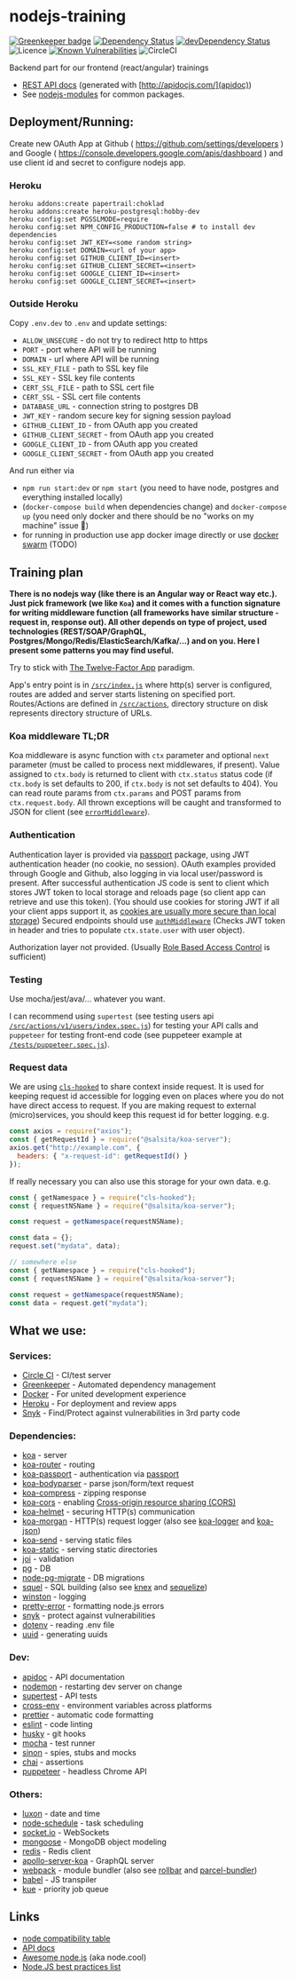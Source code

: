 # nodejs-training

[![Greenkeeper badge](https://badges.greenkeeper.io/salsita/nodejs-training.svg)](https://greenkeeper.io/)
[![Dependency Status](https://img.shields.io/david/salsita/nodejs-training.svg)](https://david-dm.org/salsita/nodejs-training)
[![devDependency Status](https://img.shields.io/david/dev/salsita/nodejs-training.svg)](https://david-dm.org/salsita/nodejs-training?type=dev)
![Licence](https://img.shields.io/github/license/salsita/nodejs-training.svg)
[![Known Vulnerabilities](https://snyk.io/test/github/salsita/nodejs-training/badge.svg)](https://snyk.io/test/github/salsita/nodejs-training)
![CircleCI](https://img.shields.io/circleci/project/github/salsita/nodejs-training.svg)

Backend part for our frontend (react/angular) trainings

- [REST API docs](http://salsita.github.io/nodejs-training/apidoc/) (generated with [http://apidocjs.com/](apidoc))
- See [nodejs-modules](https://github.com/salsita/nodejs-modules) for common packages.

## Deployment/Running:

Create new OAuth App at Github ( https://github.com/settings/developers )
and Google ( https://console.developers.google.com/apis/dashboard ) and use client id
and secret to configure nodejs app.

### Heroku

```
heroku addons:create papertrail:choklad
heroku addons:create heroku-postgresql:hobby-dev
heroku config:set PGSSLMODE=require
heroku config:set NPM_CONFIG_PRODUCTION=false # to install dev dependencies
heroku config:set JWT_KEY=<some random string>
heroku config:set DOMAIN=<url of your app>
heroku config:set GITHUB_CLIENT_ID=<insert>
heroku config:set GITHUB_CLIENT_SECRET=<insert>
heroku config:set GOOGLE_CLIENT_ID=<insert>
heroku config:set GOOGLE_CLIENT_SECRET=<insert>
```

### Outside Heroku

Copy `.env.dev` to `.env` and update settings:

- `ALLOW_UNSECURE` - do not try to redirect http to https
- `PORT` - port where API will be running
- `DOMAIN` - url where API will be running
- `SSL_KEY_FILE` - path to SSL key file
- `SSL_KEY` - SSL key file contents
- `CERT_SSL_FILE` - path to SSL cert file
- `CERT_SSL` - SSL cert file contents
- `DATABASE_URL` - connection string to postgres DB
- `JWT_KEY` - random secure key for signing session payload
- `GITHUB_CLIENT_ID` - from OAuth app you created
- `GITHUB_CLIENT_SECRET` - from OAuth app you created
- `GOOGLE_CLIENT_ID` - from OAuth app you created
- `GOOGLE_CLIENT_SECRET` - from OAuth app you created

And run either via

- `npm run start:dev` or `npm start` (you need to have node, postgres and everything installed locally)
- (`docker-compose build` when dependencies change) and `docker-compose up` (you need only docker and there should be no "works on my machine" issue :tada:)
- for running in production use app docker image directly or use [docker swarm](https://docs.docker.com/engine/swarm/) (TODO)

## Training plan

**There is no nodejs way (like there is an Angular way or React way etc.). Just pick framework (we like `Koa`)
and it comes with a function signature for writing middleware function (all frameworks have similar structure -
request in, response out). All other depends on type of project, used technologies (REST/SOAP/GraphQL,
Postgres/Mongo/Redis/ElasticSearch/Kafka/...) and on you. Here I present some patterns you may find useful.**

Try to stick with [The Twelve-Factor App](https://12factor.net/) paradigm.

App's entry point is in [`/src/index.js`](./src/index.js) where http(s) server is configured, routes are added and server
starts listening on specified port.
Routes/Actions are defined in [`/src/actions`](./src/actions), directory structure on disk represents directory structure
of URLs.

### Koa middleware TL;DR

Koa middleware is async function with `ctx` parameter and optional `next` parameter (must be called to process
next middlewares, if present). Value assigned to `ctx.body` is returned to client with `ctx.status` status code
(if `ctx.body` is set defaults to 200, if `ctx.body` is not set defaults to 404). You can read route params from `ctx.params`
and POST params from `ctx.request.body`.
All thrown exceptions will be caught and transformed to JSON for client (see [`errorMiddleware`](./src/actions/errorMiddleware.js)).

### Authentication

Authentication layer is provided via [passport](http://www.passportjs.org/) package, using JWT authentication header (no cookie, no session).
OAuth examples provided through Google and Github, also logging in via local user/password is present.
After successful authentication JS code is sent to client which stores JWT token to local storage and reloads page
(so client app can retrieve and use this token). (You should use cookies for storing JWT if all your client apps support it,
as [cookies are usually more secure than local storage](https://dev.to/rdegges/please-stop-using-local-storage-1i04))
Secured endpoints should use [`authMiddleware`](./src/actions/v1/authMiddleware.js) (Checks JWT token in header
and tries to populate `ctx.state.user` with user object).

Authorization layer not provided. (Usually [Role Based Access Control](https://en.wikipedia.org/wiki/Role-based_access_control) is sufficient)

### Testing

Use mocha/jest/ava/... whatever you want.

I can recommend using `supertest` (see testing users api [`/src/actions/v1/users/index.spec.js`](./src/actions/v1/users/index.spec.js))
for testing your API calls and `puppeteer` for testing front-end code (see puppeteer example at [`/tests/puppeteer.spec.js`](./tests/puppeteer.spec.js)).

### Request data

We are using [`cls-hooked`](https://www.npmjs.com/package/cls-hooked) to share context inside request. It is used for keeping request id
accessible for logging even on places where you do not have direct access to request. If you are making request to external (micro)services,
you should keep this request id for better logging. e.g.

```js
const axios = require("axios");
const { getRequestId } = require("@salsita/koa-server");
axios.get("http://example.com", {
  headers: { "x-request-id": getRequestId() }
});
```

If really necessary you can also use this storage for your own data. e.g.

```js
const { getNamespace } = require("cls-hooked");
const { requestNSName } = require("@salsita/koa-server");

const request = getNamespace(requestNSName);

const data = {};
request.set("mydata", data);

// somewhere else
const { getNamespace } = require("cls-hooked");
const { requestNSName } = require("@salsita/koa-server");

const request = getNamespace(requestNSName);
const data = request.get("mydata");
```

## What we use:

### Services:

- [Circle CI](https://circleci.com/docs/2.0/basics/) - CI/test server
- [Greenkeeper](https://greenkeeper.io/) - Automated dependency management
- [Docker](https://docs.docker.com/get-started/) - For united development experience
- [Heroku](https://devcenter.heroku.com/categories/heroku-architecture) - For deployment and review apps
- [Snyk](https://snyk.io/docs/using-snyk/) - Find/Protect against vulnerabilities in 3rd party code

### Dependencies:

- [koa](http://koajs.com/) - server
- [koa-router](https://www.npmjs.com/package/koa-router) - routing
- [koa-passport](https://www.npmjs.com/package/koa-passport) - authentication via [passport](http://www.passportjs.org/)
- [koa-bodyparser](https://www.npmjs.com/package/koa-bodyparser) - parse json/form/text request
- [koa-compress](https://www.npmjs.com/package/koa-compress) - zipping response
- [koa-cors](https://www.npmjs.com/package/koa-cors) - enabling [Cross-origin resource sharing (CORS)](https://en.wikipedia.org/wiki/Cross-origin_resource_sharing)
- [koa-helmet](https://www.npmjs.com/package/koa-helmet) - securing HTTP(s) communication
- [koa-morgan](https://www.npmjs.com/package/koa-morgan) - HTTP(s) request logger (also see [koa-logger](https://www.npmjs.com/package/koa-logger) and [koa-json](https://www.npmjs.com/package/koa-json))
- [koa-send](https://www.npmjs.com/package/koa-send) - serving static files
- [koa-static](https://www.npmjs.com/package/koa-static) - serving static directories
- [joi](https://www.npmjs.com/package/joi) - validation
- [pg](https://node-postgres.com/) - DB
- [node-pg-migrate](https://www.npmjs.com/package/node-pg-migrate) - DB migrations
- [squel](https://hiddentao.com/squel/) - SQL building (also see [knex](http://knexjs.org/) and [sequelize](http://docs.sequelizejs.com/))
- [winston](https://www.npmjs.com/package/winston) - logging
- [pretty-error](https://www.npmjs.com/package/pretty-error) - formatting node.js errors
- [snyk](https://snyk.io/docs/using-snyk/) - protect against vulnerabilities
- [dotenv](https://www.npmjs.com/package/dotenv) - reading .env file
- [uuid](https://www.npmjs.com/package/uuid) - generating uuids

### Dev:

- [apidoc](http://apidocjs.com/) - API documentation
- [nodemon](http://nodemon.io/) - restarting dev server on change
- [supertest](https://www.npmjs.com/package/supertest) - API tests
- [cross-env](https://www.npmjs.com/package/cross-env) - environment variables across platforms
- [prettier](https://www.npmjs.com/package/prettier) - automatic code formatting
- [eslint](https://eslint.org/) - code linting
- [husky](https://www.npmjs.com/package/husky) - git hooks
- [mocha](https://mochajs.org/) - test runner
- [sinon](http://sinonjs.org/) - spies, stubs and mocks
- [chai](http://www.chaijs.com/) - assertions
- [puppeteer](https://github.com/GoogleChrome/puppeteer) - headless Chrome API

### Others:

- [luxon](https://moment.github.io/luxon/) - date and time
- [node-schedule](https://www.npmjs.com/package/node-schedule) - task scheduling
- [socket.io](https://socket.io/) - WebSockets
- [mongoose](http://mongoosejs.com/) - MongoDB object modeling
- [redis](https://www.npmjs.com/package/redis) - Redis client
- [apollo-server-koa](https://www.apollographql.com/docs/apollo-server/) - GraphQL server
- [webpack](https://webpack.js.org/) - module bundler (also see [rollbar](https://rollbar.com/docs/notifier/rollbar.js/) and [parcel-bundler](https://parceljs.org/))
- [babel](https://babeljs.io/) - JS transpiler
- [kue](http://automattic.github.io/kue/) - priority job queue

## Links

- [node compatibility table](https://node.green/)
- [API docs](https://nodejs.org/docs/latest/api/)
- [Awesome node.js](https://node.cool) (aka node.cool)
- [Node.JS best practices list](https://github.com/i0natan/nodebestpractices)
